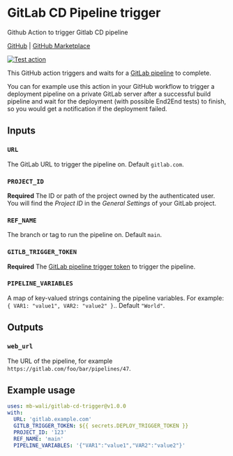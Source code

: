 # GitLab CD Pipeline trigger

Github Action to trigger Gitlab CD pipeline

[GitHub](https://github.com/mb-wali/gitlab-cd-trigger) |
[GitHub Marketplace](https://github.com/marketplace/actions/trigger-gitlab-pipeline)

[![Test action](https://github.com/mb-wali/gitlab-cd-trigger/actions/workflows/test.yml/badge.svg)](https://github.com/mb-wali/gitlab-cd-trigger/actions/workflows/test.yml)

This GitHub action triggers and waits for a [GitLab pipeline](https://docs.gitlab.com/ee/ci/pipelines/) to complete.

You can for example use this action in your GitHub workflow to trigger a deployment pipeline on a private
GitLab server after a successful build pipeline and wait for the deployment (with possible End2End tests)
to finish, so you would get a notification if the deployment failed.

## Inputs

### `URL`

The GitLab URL to trigger the pipeline on. Default `gitlab.com`.

### `PROJECT_ID`

**Required** The ID or path of the project owned by the authenticated user.
You will find the *Project ID* in the *General Settings* of your GitLab project.

### `REF_NAME`

The branch or tag to run the pipeline on. Default `main`.

### `GITLB_TRIGGER_TOKEN`

**Required** The [GitLab pipeline trigger token](https://docs.gitlab.com/ee/ci/triggers/index.html#create-a-trigger-token)
to trigger the pipeline.

### `PIPELINE_VARIABLES`

A map of key-valued strings containing the pipeline variables. For example: `{ VAR1: "value1", VAR2: "value2" }`.. Default `"World"`.

## Outputs

### `web_url`

The URL of the pipeline, for example `https://gitlab.com/foo/bar/pipelines/47`.

## Example usage

```yaml
uses: mb-wali/gitlab-cd-trigger@v1.0.0
with:
  URL: 'gitlab.example.com'
  GITLB_TRIGGER_TOKEN: ${{ secrets.DEPLOY_TRIGGER_TOKEN }}
  PROJECT_ID: '123'
  REF_NAME: 'main'
  PIPELINE_VARIABLES: '{"VAR1":"value1","VAR2":"value2"}'
```
